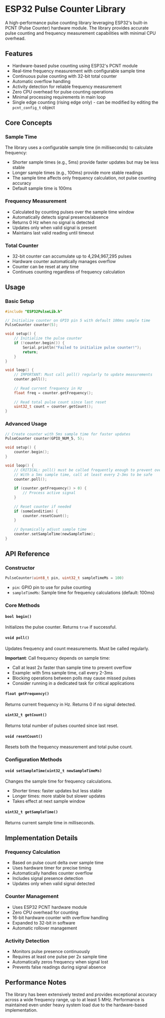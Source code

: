 # ESP32 Pulse Counter Library

A high-performance pulse counting library leveraging ESP32's built-in PCNT (Pulse Counter) hardware module. The library provides accurate pulse counting and frequency measurement capabilities with minimal CPU overhead.

## Features

- Hardware-based pulse counting using ESP32's PCNT module
- Real-time frequency measurement with configurable sample time
- Continuous pulse counting with 32-bit total counter
- Automatic overflow handling
- Activity detection for reliable frequency measurement
- Zero CPU overhead for pulse counting operations
- Minimal processing requirements in main loop
- Single edge counting (rising edge only) - can be modified by editing the `pcnt_config_t` object

## Core Concepts

### Sample Time
The library uses a configurable sample time (in milliseconds) to calculate frequency:
- Shorter sample times (e.g., 5ms) provide faster updates but may be less stable
- Longer sample times (e.g., 100ms) provide more stable readings
- The sample time affects only frequency calculation, not pulse counting accuracy
- Default sample time is 100ms

### Frequency Measurement
- Calculated by counting pulses over the sample time window
- Automatically detects signal presence/absence
- Returns 0 Hz when no signal is detected
- Updates only when valid signal is present
- Maintains last valid reading until timeout

### Total Counter
- 32-bit counter can accumulate up to 4,294,967,295 pulses
- Hardware counter automatically manages overflow
- Counter can be reset at any time
- Continues counting regardless of frequency calculation

## Usage

### Basic Setup

```cpp
#include "ESP32PulseLib.h"

// Initialize counter on GPIO pin 5 with default 100ms sample time
PulseCounter counter(5);

void setup() {
    // Initialize the pulse counter
    if (!counter.begin()) {
        Serial.println("Failed to initialize pulse counter!");
        return;
    }
}

void loop() {
    // IMPORTANT: Must call poll() regularly to update measurements
    counter.poll();
    
    // Read current frequency in Hz
    float freq = counter.getFrequency();
    
    // Read total pulse count since last reset
    uint32_t count = counter.getCount();
}
```

### Advanced Usage

```cpp
// Create counter with 5ms sample time for faster updates
PulseCounter counter(GPIO_NUM_5, 5);  

void setup() {
    counter.begin();
}

void loop() {
    // CRITICAL: poll() must be called frequently enough to prevent overflow
    // With a 5ms sample time, call at least every 2-3ms to be safe
    counter.poll();
    
    if (counter.getFrequency() > 0) {
        // Process active signal
    }
    
    // Reset counter if needed
    if (someCondition) {
        counter.resetCount();
    }
    
    // Dynamically adjust sample time
    counter.setSampleTime(newSampleTime);
}
```

## API Reference

### Constructor
```cpp
PulseCounter(uint8_t pin, uint32_t sampleTimeMs = 100)
```
- `pin`: GPIO pin to use for pulse counting
- `sampleTimeMs`: Sample time for frequency calculations (default: 100ms)

### Core Methods

#### `bool begin()`
Initializes the pulse counter. Returns `true` if successful.

#### `void poll()`
Updates frequency and count measurements. Must be called regularly.

**Important**: Call frequency depends on sample time:
- Call at least 2x faster than sample time to prevent overflow
- Example: with 5ms sample time, call every 2-3ms
- Blocking operations between polls may cause missed pulses
- Consider running in a dedicated task for critical applications

#### `float getFrequency()`
Returns current frequency in Hz. Returns 0 if no signal detected.

#### `uint32_t getCount()`
Returns total number of pulses counted since last reset.

#### `void resetCount()`
Resets both the frequency measurement and total pulse count.

### Configuration Methods

#### `void setSampleTime(uint32_t newSampleTimeMs)`
Changes the sample time for frequency calculations.
- Shorter times: faster updates but less stable
- Longer times: more stable but slower updates
- Takes effect at next sample window

#### `uint32_t getSampleTime()`
Returns current sample time in milliseconds.

## Implementation Details

### Frequency Calculation
- Based on pulse count delta over sample time
- Uses hardware timer for precise timing
- Automatically handles counter overflow
- Includes signal presence detection
- Updates only when valid signal detected

### Counter Management
- Uses ESP32 PCNT hardware module
- Zero CPU overhead for counting
- 16-bit hardware counter with overflow handling
- Expanded to 32-bit in software
- Automatic rollover management

### Activity Detection
- Monitors pulse presence continuously
- Requires at least one pulse per 2x sample time
- Automatically zeros frequency when signal lost
- Prevents false readings during signal absence

## Performance Notes

The library has been extensively tested and provides exceptional accuracy across a wide frequency range, up to at least 5 MHz. Performance is maintained even under heavy system load due to the hardware-based implementation.